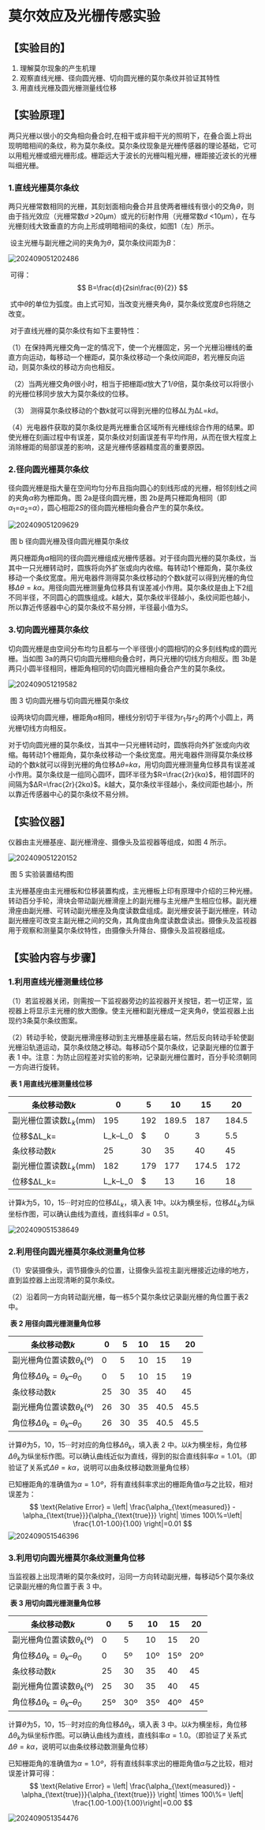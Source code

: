 # 莫尔效应及光栅传感实验

## 【实验目的】

1. 理解莫尔现象的产生机理
2. 观察直线光栅、径向圆光栅、切向圆光栅的莫尔条纹并验证其特性
3. 用直线光栅及圆光栅测量线位移

## 【实验原理】

​	两只光栅以很小的交角相向叠合时,在相干或非相干光的照明下，在叠合面上将出现明暗相间的条纹，称为莫尔条纹。莫尔条纹现象是光栅传感器的理论基础，它可以用粗光栅或细光栅形成。栅距远大于波长的光栅叫粗光栅，栅距接近波长的光栅叫细光栅。

### 1.直线光栅莫尔条纹

​	两只光栅常数相同的光栅，其刻划面相向叠合并且使两者栅线有很小的交角$θ$，则由于挡光效应（光栅常数$d$ >20μm）或光的衍射作用（光栅常数$d$ <10μm），在与光栅刻线大致垂直的方向上形成明暗相间的条纹，如图1（左）所示。

​	设主光栅与副光栅之间的夹角为$θ$，莫尔条纹间距为$B$：

![202409051202486](./../../source/images/%E8%8E%AB%E5%B0%94%E6%95%88%E5%BA%94%E5%8F%8A%E5%85%89%E6%A0%85%E4%BC%A0%E6%84%9F%E5%AE%9E%E9%AA%8C/202409051202486.jpg)

  

​	可得：
$$
B=\frac{d}{2sin\frac{θ}{2}}
$$


​	式中$θ$的单位为弧度。由上式可知，当改变光栅夹角$θ$，莫尔条纹宽度$B$也将随之改变。

​	对于直线光栅的莫尔条纹有如下主要特性：

​	（1）在保持两光栅交角一定的情况下，使一个光栅固定，另一个光栅沿栅线的垂直方向运动，每移动一个栅距$d$，莫尔条纹移动一个条纹间距$B$，若光栅反向运动，则莫尔条纹的移动方向也相反。

​	（2）当两光栅交角$θ$很小时，相当于把栅距$d$放大了1/$θ$倍，莫尔条纹可以将很小的光栅位移同步放大为莫尔条纹的位移。

​	（3） 测得莫尔条纹移动的个数$k$就可以得到光栅的位移Δ$L$为Δ$L$=$kd$。

​	（4）光电器件获取的莫尔条纹是两光栅重合区域所有光栅线综合作用的结果。即使光栅在刻画过程中有误差，莫尔条纹对刻画误差有平均作用，从而在很大程度上消除栅距的局部误差的影响，这是光栅传感器精度高的重要原因。



### 2.径向圆光栅莫尔条纹

​	径向圆光栅是指大量在空间均匀分布且指向圆心的刻线形成的光栅，相邻刻线之间的夹角$α$称为栅距角。图 2a是径向圆光栅，图 2b是两只栅距角相同（即$α_1$=$α_2$=$α$），圆心相距$2S$的径向圆光栅相向叠合产生的莫尔条纹。

![202409051209629](./../../source/images/%E8%8E%AB%E5%B0%94%E6%95%88%E5%BA%94%E5%8F%8A%E5%85%89%E6%A0%85%E4%BC%A0%E6%84%9F%E5%AE%9E%E9%AA%8C/202409051209629.jpg)

​													图 b 径向圆光栅及径向圆光栅莫尔条纹

​	两只栅距角$α$相同的径向圆光栅组成光栅传感器。对于径向圆光栅的莫尔条纹，当其中一只光栅转动时，圆族将向外扩张或向内收缩。每转动1个栅距角，莫尔条纹移动一个条纹宽度。用光电器件测得莫尔条纹移动的个数k就可以得到光栅的角位移$Δθ=kα$。用径向圆光栅测量角位移具有误差减小作用。莫尔条纹是由上下$2$组不同半径，不同圆心的圆族组成。$k$越大，莫尔条纹半径越小，条纹间距也越小，所以靠近传感器中心的莫尔条纹不易分辨，半径最小值为$S$。

###  3.切向圆光栅莫尔条纹

​	切向圆光栅是由空间分布均匀且都与一个半径很小的圆相切的众多刻线构成的圆光栅。当如图 3a的两只切向圆光栅相向叠合时，两只光栅的切线方向相反。图 3b是两只小圆半径相同，栅距角相同的切向圆光栅相向叠合产生的莫尔条纹。

![202409051219582](./../../source/images/%E8%8E%AB%E5%B0%94%E6%95%88%E5%BA%94%E5%8F%8A%E5%85%89%E6%A0%85%E4%BC%A0%E6%84%9F%E5%AE%9E%E9%AA%8C/202409051219582.jpg)

​													图 3 切向圆光栅与切向圆光栅莫尔条纹

​	设两块切向圆光栅，栅距角$α$相同，栅线分别切于半径为$r_1$与$r_2$的两个小圆上，两光栅切线方向相反。

​	对于切向圆光栅的莫尔条纹，当其中一只光栅转动时，圆族将向外扩张或向内收缩。每转动1个栅距角，莫尔条纹移动一个条纹宽度。用光电器件测得莫尔条纹移动的个数$k$就可以得到光栅的角位移Δ$θ$=$kα$，用切向圆光栅测量角位移具有误差减小作用。莫尔条纹是一组同心圆环，圆环半径为$R=\frac{2r}{kα}$，相邻圆环的间隔为$ΔR=\frac{2r}{2kα}$。$k$越大，莫尔条纹半径越小，条纹间距也越小，所以靠近传感器中心的莫尔条纹不易分辨。



## 【实验仪器】

仪器由主光栅基座、副光栅滑座、摄像头及监视器等组成，如图 4 所示。

![202409051220152](./../../source/images/%E8%8E%AB%E5%B0%94%E6%95%88%E5%BA%94%E5%8F%8A%E5%85%89%E6%A0%85%E4%BC%A0%E6%84%9F%E5%AE%9E%E9%AA%8C/202409051220152.jpg)

​															图 5 实验装置结构图

​	主光栅基座由主光栅板和位移装置构成，主光栅板上印有原理中介绍的三种光栅。转动百分手轮，滑块会带动副光栅滑座上的副光栅与主光栅产生相应位移。副光栅滑座由副光栅、可转动副光栅座及角度读数盘组成。副光栅安装于副光栅座，转动副光栅座可改变主副光栅之间的交角，其角度由角度读数盘读出。摄像头及监视器用于观察和测量莫尔条纹特性，由摄像头升降台、摄像头及监视器组成。

## 【实验内容与步骤】

### 1.利用直线光栅测量线位移

（1）若监视器关闭，则需按一下监视器旁边的监视器开关按钮，若一切正常，监视器上将显示主光栅的放大图像。使主光栅和副光栅成一定夹角$θ$，使监视器上出现约3条莫尔条纹图案。

（2）转动手轮，使副光栅滑座移动到主光栅基座最右端，然后反向转动手轮使副光栅沿轨道运动，莫尔条纹随之移动。每移动5个莫尔条纹，记录副光栅的位置于表 1 中。注意：为防止回程差对实验的影响，记录副光栅位置时，百分手轮须朝同一方向进行旋转。

​														**表 1 用直线光栅测量线位移**

| 条纹移动数$k$           | 0    | 5    | 10    | 15    | 20    |
| ----------------------- | ---- | ---- | ----- | ----- | ----- |
| 副光栅位置读数$L_k$(mm) | 195  | 192  | 189.5 | 187   | 184.5 |
| 位移$ΔL_k=|L_k–L_0|$    | 0    | 3    | 5.5   | 8     | 10.5  |
| 条纹移动数$k$           | 25   | 30   | 35    | 40    | 45    |
| 副光栅位置读数$L_k$(mm) | 182  | 179  | 177   | 174.5 | 172   |
| 位移$ΔL_k=|L_k–L_0|$    | 13   | 16   | 18    | 20.5  | 23    |

计算$k$为5，10，15···时对应的位移$ΔL_k$，填入表 1中。以$k$为横坐标，位移$ΔL_k$为纵坐标作图，可以确认曲线为直线，直线斜率$d=0.51$。

![202409051538649](./../../source/images/%E8%8E%AB%E5%B0%94%E6%95%88%E5%BA%94%E5%8F%8A%E5%85%89%E6%A0%85%E4%BC%A0%E6%84%9F%E5%AE%9E%E9%AA%8C/202409051538649.jpg)

### 2.利用径向圆光栅莫尔条纹测量角位移

（1）安装摄像头，调节摄像头的位置，让摄像头监视主副光栅接近边缘的地方，直到监控器上出现清晰的莫尔条纹。

（2）沿着同一方向转动副光栅，每一栋5个莫尔条纹记录副光栅的角位置于表2中。

​														**表 2 用径向圆光栅测量角位移**

| 条纹移动数$k$            | 0    | 5    | 10   | 15   | 20   |
| ------------------------ | ---- | ---- | ---- | ---- | ---- |
| 副光栅角位置读数$θ_k$(º) | 0    | 5    | 10   | 15   | 19   |
| 角位移$Δθ_k=θ_k–θ_0$     | 0    | 5    | 10   | 15   | 19   |
| 条纹移动数$k$            | 25   | 30   | 35   | 40   | 45   |
| 副光栅角位置读数$θ_k$(º) | 26   | 30   | 35   | 40.5 | 45.5 |
| 角位移$Δθ_k=θ_k–θ_0$     | 26   | 30   | 35   | 40.5 | 45.5 |

计算$θ$为5，10，15···时对应的角位移$Δθ_k$，填入表 2 中。以$k$为横坐标，角位移$Δθ_k$为纵坐标作图。可以确认曲线近似为直线，得到的拟合直线斜率$α=1.01$。（即验证了关系式$Δθ=kα$，说明可以由条纹移动数测量角位移）

已知栅距角的准确值为$α=1.0º$，将有直线斜率求出的栅距角值$α$与之比较，相对误差为：
$$
\text{Relative Error} = \left| \frac{\alpha_{\text{measured}} - \alpha_{\text{true}}}{\alpha_{\text{true}}} \right| \times 100\%=\left| \frac{1.01-1.00}{1.00} \right|=0.01
$$
![202409051546396](./../../source/images/%E8%8E%AB%E5%B0%94%E6%95%88%E5%BA%94%E5%8F%8A%E5%85%89%E6%A0%85%E4%BC%A0%E6%84%9F%E5%AE%9E%E9%AA%8C/202409051546396.jpg)





### 3.利用切向圆光栅莫尔条纹测量角位移

当监视器上出现清晰的莫尔条纹时，沿同一方向转动副光栅，每移动5个莫尔条纹记录副光栅的角位置于表 3 中。

​														**表 3 用切向圆光栅测量角位移**

| 条纹移动数$k$            | 0    | 5    | 10   | 15   | 20   |
| ------------------------ | ---- | ---- | ---- | ---- | ---- |
| 副光栅角位置读数$θ_k$(º) | 0    | 5    | 10   | 15   | 20   |
| 角位移$Δθ_k=θ_k–θ_0$     | 0    | 5º   | 10º  | 15º  | 20º  |
| 条纹移动数$k$            | 25   | 30   | 35   | 40   | 45   |
| 副光栅角位置读数$θ_k$(º) | 25   | 30   | 35   | 40   | 45   |
| 角位移$Δθ_k=θ_k–θ_0$     | 25º  | 30º  | 35º  | 40º  | 45º  |

计算$θ$为5，10，15···时对应的角位移$Δθ_k$，填入表 3 中。以$k$为横坐标，角位移$Δθ_k$为纵坐标作图。可以确认曲线为直线，直线斜率$α=1.0$。（即验证了关系式$Δθ=kα$，说明可以由条纹移动数测量角位移）

已知栅距角的准确值为$α=1.0º$，将有直线斜率求出的栅距角值$α$与之比较，相对误差计算可得：
$$
\text{Relative Error} = \left| \frac{\alpha_{\text{measured}} - \alpha_{\text{true}}}{\alpha_{\text{true}}} \right| \times 100\%= \left| \frac{1.00-1.00}{1.00}\right|=0.00
$$


![202409051354476](./../../source/images/%E8%8E%AB%E5%B0%94%E6%95%88%E5%BA%94%E5%8F%8A%E5%85%89%E6%A0%85%E4%BC%A0%E6%84%9F%E5%AE%9E%E9%AA%8C/202409051354476.jpg)